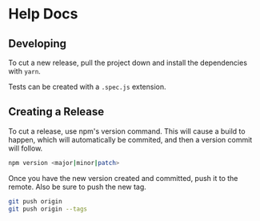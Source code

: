 # Help Docs

## Developing

To cut a new release, pull the project down and install the dependencies with `yarn`.

Tests can be created with a `.spec.js` extension.

## Creating a Release

To cut a release, use npm's version command. This will cause a build to happen, which will automatically be commited, and then a version commit will follow.

```sh
npm version <major|minor|patch>
```

Once you have the new version created and committed, push it to the remote. Also be sure to push the new tag.

```sh
git push origin
git push origin --tags
```
